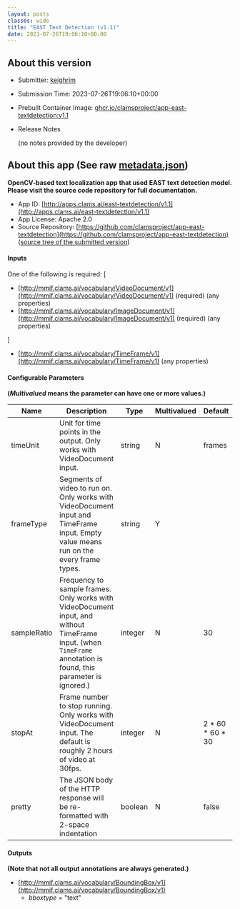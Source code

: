 ```yaml
---
layout: posts
classes: wide
title: "EAST Text Detection (v1.1)"
date: 2023-07-26T19:06:10+00:00
---
```

## About this version

* Submitter: [keighrim](https://github.com/keighrim)
* Submission Time: 2023-07-26T19:06:10+00:00
* Prebuilt Container Image: [ghcr.io/clamsproject/app-east-textdetection:v1.1](https://github.com/clamsproject/app-east-textdetection/pkgs/container/app-east-textdetection/v1.1)
* Release Notes

    (no notes provided by the developer)

## About this app (See raw [metadata.json](metadata.json))

**OpenCV-based text localization app that used EAST text detection model. Please visit the source code repository for full documentation.**

* App ID: [http://apps.clams.ai/east-textdetection/v1.1](http://apps.clams.ai/east-textdetection/v1.1)
* App License: Apache 2.0
* Source Repository: [https://github.com/clamsproject/app-east-textdetection](https://github.com/clamsproject/app-east-textdetection) ([source tree of the submitted version](https://github.com/clamsproject/app-east-textdetection/tree/v1.1))


#### Inputs
One of the following is required: [
* [http://mmif.clams.ai/vocabulary/VideoDocument/v1](http://mmif.clams.ai/vocabulary/VideoDocument/v1)  (required)
(any properties)
* [http://mmif.clams.ai/vocabulary/ImageDocument/v1](http://mmif.clams.ai/vocabulary/ImageDocument/v1)  (required)
(any properties)


]
* [http://mmif.clams.ai/vocabulary/TimeFrame/v1](http://mmif.clams.ai/vocabulary/TimeFrame/v1) 
(any properties)


#### Configurable Parameters
**(_Multivalued_ means the parameter can have one or more values.)**

|Name|Description|Type|Multivalued|Default|Choices|
|----|-----------|----|-----------|-------|-------|
|timeUnit|Unit for time points in the output. Only works with VideoDocument input.|string|N|frames|**_`frames`_**, `seconds`, `milliseconds`|
|frameType|Segments of video to run on. Only works with VideoDocument input and TimeFrame input. Empty value means run on the every frame types.|string|Y||**_``_**, `slate`, `chyron`, `rolling-credit`|
|sampleRatio|Frequency to sample frames. Only works with VideoDocument input, and without TimeFrame input. (when `TimeFrame` annotation is found, this parameter is ignored.)|integer|N|30||
|stopAt|Frame number to stop running. Only works with VideoDocument input. The default is roughly 2 hours of video at 30fps.|integer|N|2 * 60 * 60 * 30||
|pretty|The JSON body of the HTTP response will be re-formatted with 2-space indentation|boolean|N|false|**_`false`_**, `true`|


#### Outputs
**(Note that not all output annotations are always generated.)**
* [http://mmif.clams.ai/vocabulary/BoundingBox/v1](http://mmif.clams.ai/vocabulary/BoundingBox/v1) 
    * _bboxtype_ = "text"
